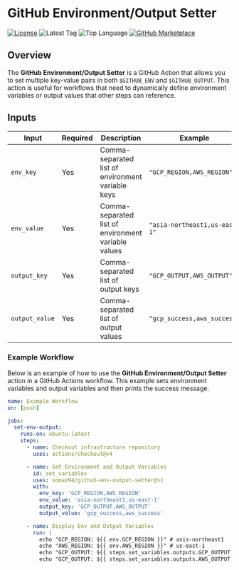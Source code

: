 # GitHub Environment/Output Setter

[![License](https://img.shields.io/github/license/somaz94/env-output-setter)](https://github.com/somaz94/container-action)
![Latest Tag](https://img.shields.io/github/v/tag/somaz94/env-output-setter)
![Top Language](https://img.shields.io/github/languages/top/somaz94/env-output-setter?color=green&logo=go&logoColor=b)
[![GitHub Marketplace](https://img.shields.io/badge/Marketplace-Environment/Output%20Setter-blue?logo=github)](https://github.com/marketplace/actions/environment-output-setter)

## Overview

The **GitHub Environment/Output Setter** is a GitHub Action that allows you to
set multiple key-value pairs in both `$GITHUB_ENV` and `$GITHUB_OUTPUT`. This
action is useful for workflows that need to dynamically define environment
variables or output values that other steps can reference.

## Inputs

| Input          | Required | Description                                         | Example                       |
| -------------- | -------- | --------------------------------------------------- | ----------------------------- |
| `env_key`      | Yes      | Comma-separated list of environment variable keys   | `"GCP_REGION,AWS_REGION"`     |
| `env_value`    | Yes      | Comma-separated list of environment variable values | `"asia-northeast1,us-east-1"` |
| `output_key`   | Yes      | Comma-separated list of output keys                 | `"GCP_OUTPUT,AWS_OUTPUT"`     |
| `output_value` | Yes      | Comma-separated list of output values               | `"gcp_success,aws_success"`   |

### Example Workflow

Below is an example of how to use the **GitHub Environment/Output Setter**
action in a GitHub Actions workflow. This example sets environment variables and
output variables and then prints the success message.

```yaml
name: Example Workflow
on: [push]

jobs:
  set-env-output:
    runs-on: ubuntu-latest
    steps:
      - name: Checkout infrastructure repository
        uses: actions/checkout@v4

      - name: Set Environment and Output Variables
        id: set_variables
        uses: somaz94/github-env-output-setter@v1
        with:
          env_key: 'GCP_REGION,AWS_REGION'
          env_value: 'asia-northeast1,us-east-1'
          output_key: 'GCP_OUTPUT,AWS_OUTPUT'
          output_value: 'gcp_success,aws_success'

      - name: Display Env and Output Variables
        run: |
          echo "GCP_REGION: ${{ env.GCP_REGION }}" # asis-northeast1
          echo "AWS_REGION: ${{ env.AWS_REGION }}" # us-east-1
          echo "GCP_OUTPUT: ${{ steps.set_variables.outputs.GCP_OUTPUT }} # gcp_success
          echo "GCP_OUTPUT: ${{ steps.set_variables.outputs.AWS_OUTPUT }} # aws_success
```
